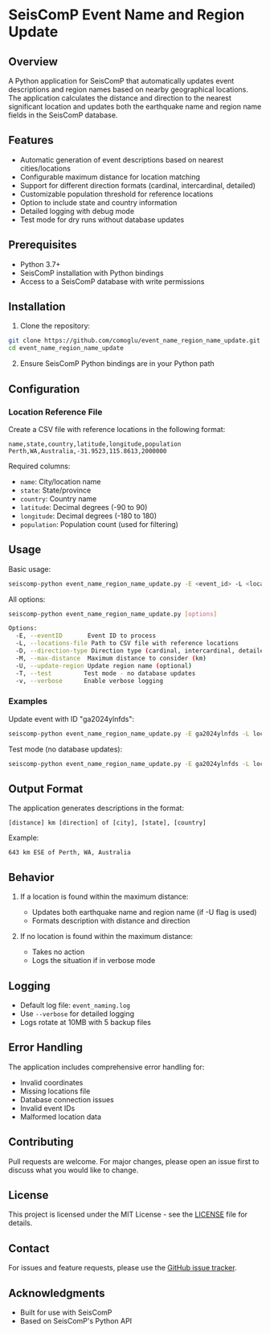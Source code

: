 # SeisComP Event Name and Region Update

## Overview

A Python application for SeisComP that automatically updates event descriptions and region names based on nearby geographical locations. The application calculates the distance and direction to the nearest significant location and updates both the earthquake name and region name fields in the SeisComP database.

## Features

- Automatic generation of event descriptions based on nearest cities/locations
- Configurable maximum distance for location matching
- Support for different direction formats (cardinal, intercardinal, detailed)
- Customizable population threshold for reference locations
- Option to include state and country information
- Detailed logging with debug mode
- Test mode for dry runs without database updates

## Prerequisites

- Python 3.7+
- SeisComP installation with Python bindings
- Access to a SeisComP database with write permissions

## Installation

1. Clone the repository:
```bash
git clone https://github.com/comoglu/event_name_region_name_update.git
cd event_name_region_name_update
```

2. Ensure SeisComP Python bindings are in your Python path

## Configuration

### Location Reference File

Create a CSV file with reference locations in the following format:

```csv
name,state,country,latitude,longitude,population
Perth,WA,Australia,-31.9523,115.8613,2000000
```

Required columns:
- `name`: City/location name
- `state`: State/province
- `country`: Country name
- `latitude`: Decimal degrees (-90 to 90)
- `longitude`: Decimal degrees (-180 to 180)
- `population`: Population count (used for filtering)

## Usage

Basic usage:
```bash
seiscomp-python event_name_region_name_update.py -E <event_id> -L <locations_file>
```

All options:
```bash
seiscomp-python event_name_region_name_update.py [options]

Options:
  -E, --eventID       Event ID to process
  -L, --locations-file Path to CSV file with reference locations
  -D, --direction-type Direction type (cardinal, intercardinal, detailed)
  -M, --max-distance  Maximum distance to consider (km)
  -U, --update-region Update region name (optional)
  -T, --test         Test mode - no database updates
  -v, --verbose      Enable verbose logging
```

### Examples

Update event with ID "ga2024ylnfds":
```bash
seiscomp-python event_name_region_name_update.py -E ga2024ylnfds -L locations.csv -U --verbose
```

Test mode (no database updates):
```bash
seiscomp-python event_name_region_name_update.py -E ga2024ylnfds -L locations.csv -U --test
```

## Output Format

The application generates descriptions in the format:
```
[distance] km [direction] of [city], [state], [country]
```

Example:
```
643 km ESE of Perth, WA, Australia
```

## Behavior

1. If a location is found within the maximum distance:
   - Updates both earthquake name and region name (if -U flag is used)
   - Formats description with distance and direction

2. If no location is found within the maximum distance:
   - Takes no action
   - Logs the situation if in verbose mode

## Logging

- Default log file: `event_naming.log`
- Use `--verbose` for detailed logging
- Logs rotate at 10MB with 5 backup files

## Error Handling

The application includes comprehensive error handling for:
- Invalid coordinates
- Missing locations file
- Database connection issues
- Invalid event IDs
- Malformed location data

## Contributing

Pull requests are welcome. For major changes, please open an issue first to discuss what you would like to change.

## License

This project is licensed under the MIT License - see the [LICENSE](LICENSE) file for details.

## Contact

For issues and feature requests, please use the [GitHub issue tracker](https://github.com/comoglu/event_name_region_name_update/issues).

## Acknowledgments

- Built for use with SeisComP
- Based on SeisComP's Python API